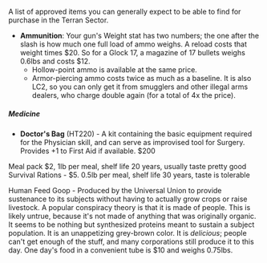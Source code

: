 A list of approved items you can generally expect to be able to find for purchase in the Terran Sector.

- **Ammunition**: Your gun's Weight stat has two numbers; the one after the slash is how much one full load of ammo weighs. A reload costs that weight times $20. So for a Glock 17, a magazine of 17 bullets weighs 0.6lbs and costs $12.
	- Hollow-point ammo is available at the same price.
	- Armor-piercing ammo costs twice as much as a baseline. It is also LC2, so you can only get it from smugglers and other illegal arms dealers, who charge double again (for a total of 4x the price).

##### Medicine
- **Doctor's Bag** (HT220) - A kit containing the basic equipment required for the Physician skill, and can serve as improvised tool for Surgery. Provides +1 to First Aid if available. $200


Meal pack $2, 1lb per meal, shelf life 20 years, usually taste pretty good
Survival Rations - $5. 0.5lb per meal, shelf life 30 years, taste is tolerable

Human Feed Goop - Produced by the Universal Union to provide sustenance to its subjects without having to actually grow crops or raise livestock. A popular conspiracy theory is that it is made of people. This is likely untrue, because it's not made of anything that was originally organic. It seems to be nothing but synthesized proteins meant to sustain a subject population. It is an unappetizing grey-brown color. It is *delicious*; people can't get enough of the stuff, and many corporations still produce it to this day. One day's food in a convenient tube is $10 and weighs 0.75lbs.